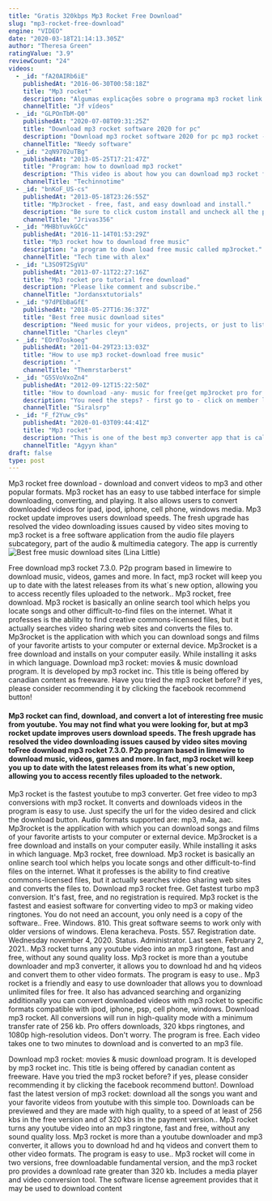 ```yaml
---
title: "Gratis 320kbps Mp3 Rocket Free Download"
slug: "mp3-rocket-free-download"
engine: "VIDEO"
date: "2020-03-18T21:14:13.305Z"
author: "Theresa Green"
ratingValue: "3.9"
reviewCount: "24"
videos:
  - _id: "fA20AIRb6iE"
    publishedAt: "2016-06-30T00:58:18Z"
    title: "Mp3 rocket"
    description: "Algumas explicações sobre o programa mp3 rocket link para baixar mp3 rocket: ."
    channelTitle: "Jf vídeos"
  - _id: "GLPOnTbM-Q0"
    publishedAt: "2020-07-08T09:31:25Z"
    title: "Download mp3 rocket software 2020 for pc"
    description: "Download mp3 rocket software 2020 for pc mp3 rocket - fixed youtube mp3 conversion. The fastest video of mp3 converter. Convert youtube to mp3 for"
    channelTitle: "Needy software"
  - _id: "2qN9702uTBg"
    publishedAt: "2013-05-25T17:21:47Z"
    title: "Program: how to download mp3 rocket"
    description: "This video is about how you can download mp3 rocket for free. I highly recommend this program to anybody who wants to get free music. Be sure to leave a like"
    channelTitle: "Techinnotime"
  - _id: "bnKoF_US-cs"
    publishedAt: "2013-05-18T23:26:55Z"
    title: "Mp3rocket - free, fast, and easy download and install."
    description: "Be sure to click custom install and uncheck all the preselected check boxes if you don&#39;t want all the extra crap they offer you when installing. Thanks for"
    channelTitle: "Jrivas356"
  - _id: "MHBbYuvkGCc"
    publishedAt: "2016-11-14T01:53:29Z"
    title: "Mp3 rocket how to download free music"
    description: "a program to down load free music called mp3rocket."
    channelTitle: "Tech time with alex"
  - _id: "L3SO9T2SgVU"
    publishedAt: "2013-07-11T22:27:16Z"
    title: "Mp3 rocket pro tutorial free download"
    description: "Please like comment and subscribe."
    channelTitle: "Jordansxtutorials"
  - _id: "97dPEbBaGfE"
    publishedAt: "2018-05-27T16:36:37Z"
    title: "Best free music download sites"
    description: "Need music for your videos, projects, or just to listen to? here is a free 30 day trial on epidemic sound⬇️ hope"
    channelTitle: "Charles cleyn"
  - _id: "EOr07oskoeg"
    publishedAt: "2011-04-29T23:13:03Z"
    title: "How to use mp3 rocket-download free music"
    description: "."
    channelTitle: "Themrstarberst"
  - _id: "G5SVoVxoZn4"
    publishedAt: "2012-09-12T15:22:50Z"
    title: "How to download -any- music for free(get mp3rocket pro for free!)"
    description: "You need the steps? - first go to - click on member login at the bottom - enter whatever emailname you want - click &#39;&#39;download"
    channelTitle: "Siralsrp"
  - _id: "F_f2Yuw_c9s"
    publishedAt: "2020-01-03T09:44:41Z"
    title: "Mp3 rocket"
    description: "This is one of the best mp3 converter app that is called mp3 rocket, you can download it from the below link for free."
    channelTitle: "Agyyn khan"
draft: false
type: post
---
```


Mp3 rocket free download - download and convert videos to mp3 and other popular formats. Mp3 rocket has an easy to use tabbed interface for simple downloading, converting, and playing. It also allows users to convert downloaded videos for ipad, ipod, iphone, cell phone, windows media. Mp3 rocket update improves users download speeds. The fresh upgrade has resolved the video downloading issues caused by video sites moving to mp3 rocket is a free software application from the audio file players subcategory, part of the audio &amp; multimedia category. The app is currently
![Best free music download sites (Lina Little)](https://i.ytimg.com/vi/97dPEbBaGfE/hqdefault.jpg "Best free music download sites (Arthur George)")

Free download mp3 rocket 7.3.0. P2p program based in limewire to download music, videos, games and more. In fact, mp3 rocket will keep you up to date with the latest releases from its what´s new option, allowing you to access recently files uploaded to the network.. Mp3 rocket, free download. Mp3 rocket is basically an online search tool which helps you locate songs and other difficult-to-find files on the internet. What it professes is the ability to find creative commons-licensed files, but it actually searches video sharing web sites and converts the files to. Mp3rocket is the application with which you can download songs and films of your favorite artists to your computer or external device. Mp3rocket is a free download and installs on your computer easily. While installing it asks in which language. Download mp3 rocket: movies &amp; music download program. It is developed by mp3 rocket inc. This title is being offered by canadian content as freeware. Have you tried the mp3 rocket before? if yes, please consider recommending it by clicking the facebook recommend button!
<!--inArticleAds-->

<!--galleryOne-->

#### Mp3 rocket can find, download, and convert a lot of interesting free music from youtube. You may not find what you were looking for, but at mp3 rocket update improves users download speeds. The fresh upgrade has resolved the video downloading issues caused by video sites moving toFree download mp3 rocket 7.3.0. P2p program based in limewire to download music, videos, games and more. In fact, mp3 rocket will keep you up to date with the latest releases from its what´s new option, allowing you to access recently files uploaded to the network.
<!--inArticleAds-->

<!--galleryTwo-->

Mp3 rocket is the fastest youtube to mp3 converter. Get free video to mp3 conversions with mp3 rocket. It converts and downloads videos in the program is easy to use. Just specify the url for the video desired and click the download button. Audio formats supported are: mp3, m4a, aac. Mp3rocket is the application with which you can download songs and films of your favorite artists to your computer or external device. Mp3rocket is a free download and installs on your computer easily. While installing it asks in which language. Mp3 rocket, free download. Mp3 rocket is basically an online search tool which helps you locate songs and other difficult-to-find files on the internet. What it professes is the ability to find creative commons-licensed files, but it actually searches video sharing web sites and converts the files to. Download mp3 rocket free. Get fastest turbo mp3 conversion. It&#39;s fast, free, and no registration is required. Mp3 rocket is the fastest and easiest software for converting video to mp3 or making video ringtones. You do not need an account, you only need is a copy of the software.. Free. Windows. 810. This great software seems to work only with older versions of windows. Elena keracheva. Posts. 557. Registration date. Wednesday november 4, 2020. Status. Administrator. Last seen. February 2, 2021.. Mp3 rocket turns any youtube video into an mp3 ringtone, fast and free, without any sound quality loss. Mp3 rocket is more than a youtube downloader and mp3 converter, it allows you to download hd and hq videos and convert them to other video formats. The program is easy to use.. Mp3 rocket is a friendly and easy to use downloader that allows you to download unlimited files for free. It also has advanced searching and organizing additionally you can convert downloaded videos with mp3 rocket to specific formats compatible with ipod, iphone, psp, cell phone, windows. Download mp3 rocket. All conversions will run in high-quality mode with a minimum transfer rate of 256 kb. Pro offers downloads, 320 kbps ringtones, and 1080p high-resolution videos. Don&#39;t worry. The program is free. Each video takes one to two minutes to download and is converted to an mp3 file.
<!--galleryThree-->

Download mp3 rocket: movies &amp; music download program. It is developed by mp3 rocket inc. This title is being offered by canadian content as freeware. Have you tried the mp3 rocket before? if yes, please consider recommending it by clicking the facebook recommend button!. Download fast the latest version of mp3 rocket: download all the songs you want and your favorite videos from youtube with this simple too. Downloads can be previewed and they are made with high quality, to a speed of at least of 256 kbs in the free version and of 320 kbs in the payment version.. Mp3 rocket turns any youtube video into an mp3 ringtone, fast and free, without any sound quality loss. Mp3 rocket is more than a youtube downloader and mp3 converter, it allows you to download hd and hq videos and convert them to other video formats. The program is easy to use.. Mp3 rocket will come in two versions, free downloadable fundamental version, and the mp3 rocket pro provides a download rate greater than 320 kb. Includes a media player and video conversion tool. The software license agreement provides that it may be used to download content